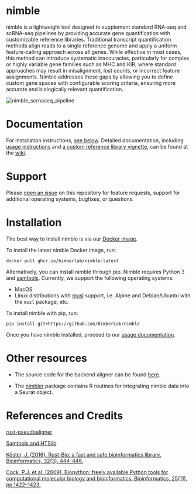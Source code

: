 # nimble
nimble is a lightweight tool designed to supplement standard RNA-seq and scRNA-seq pipelines by providing accurate gene quantification with customizable reference libraries. Traditional transcript quantification methods align reads to a single reference genome and apply a uniform feature-calling approach across all genes. While effective in most cases, this method can introduce systematic inaccuracies, particularly for complex or highly variable gene families such as MHC and KIR, where standard approaches may result in misalignment, lost counts, or incorrect feature assignments. Nimble addresses these gaps by allowing you to define custom gene spaces with configurable scoring criteria, ensuring more accurate and biologically relevant quantification.

![nimble_scrnaseq_pipeline](https://github.com/user-attachments/assets/baaa4015-0f4b-4c6e-bc9f-8155af4cd72b)

# Documentation
For installation instructions, [see below](#installation). Detailed documentation, including [usage instructions](https://github.com/BimberLab/nimble/wiki/Quickstart) and [a custom reference library vignette](https://github.com/BimberLab/nimble/wiki/HLA-Vignette), can be found at the [wiki](https://github.com/BimberLab/nimble/wiki).

# Support
Please [open an issue](https://github.com/BimberLab/nimble/issues/new) on this repository for feature requests, support for additional operating systems, bugfixes, or questions.

# Installation
The best way to install nimble is via our [Docker image](https://github.com/BimberLab/nimble/pkgs/container/nimble).

To install the latest nimble Docker image, run:

`docker pull ghcr.io/bimberlab/nimble:latest`

Alternatively, you can install nimble through pip. Nimble requires Python 3 and [samtools](http://www.htslib.org/). Currently, we support the following operating systems:

- MacOS
- Linux distributions with [musl](https://musl.libc.org/) support, i.e. Alpine and Debian/Ubuntu with the `musl` package, etc.

To install nimble with pip, run:

`pip install git+https://github.com/BimberLab/nimble`

Once you have nimble installed, proceed to our [usage documentation](https://github.com/BimberLab/nimble/wiki/Quickstart).

# Other resources
- The source code for the backend aligner can be found [here](https://github.com/BimberLab/nimble-aligner).

- The [nimbler](https://github.com/BimberLab/nimbleR) package contains R routines for integrating nimble data into a Seurat object.

# References and Credits
[rust-pseudoaligner](https://github.com/10XGenomics/rust-pseudoaligner)

[Samtools and HTSlib](www.htslib.org)

[Köster, J. (2016). Rust-Bio: a fast and safe bioinformatics library. Bioinformatics, 32(3), 444-446.](http://bioinformatics.oxfordjournals.org/content/early/2015/10/06/bioinformatics.btv573.short?rss=1)

[Cock, P.J. et al. (2009). Biopython: freely available Python tools for computational molecular biology and bioinformatics. Bioinformatics, 25(11), pp.1422–1423.](https://pmc.ncbi.nlm.nih.gov/articles/PMC2682512/)

